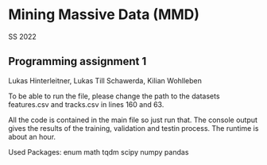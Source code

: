 # Mining Massive Data (MMD)
SS 2022
## Programming assignment 1

Lukas Hinterleitner, Lukas Till Schawerda, Kilian Wohlleben

To be able to run the file, please change the path to the datasets features.csv and tracks.csv in lines 160 and 63.

All the code is contained in the main file so just run that. The console output gives the results of the training, validation and testin process. The runtime is about an hour.

Used Packages: 
enum
math
tqdm
scipy
numpy
pandas

